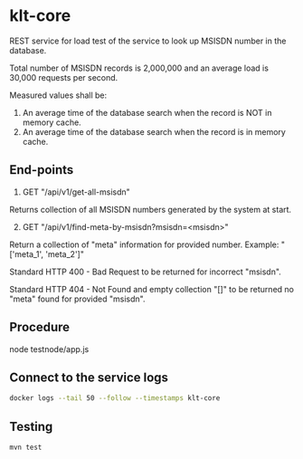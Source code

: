 # klt-core

REST service for load test of the service to look up MSISDN number in the database.

Total number of MSISDN records is 2,000,000 and an average load is 30,000 requests per second.

Measured values shall be:

1. An average time of the database search when the record is NOT in memory cache.
2. An average time of the database search when the record is in memory cache.

## End-points

1. GET "/api/v1/get-all-msisdn"

Returns collection of all MSISDN numbers generated by the system at start.

2. GET "/api/v1/find-meta-by-msisdn?msisdn=\<msisdn\>"

Return a collection of "meta" information for provided number.
Example: "['meta_1', 'meta_2']"

Standard HTTP 400 - Bad Request to be returned for incorrect "msisdn".

Standard HTTP 404 - Not Found and empty collection "[]" to be returned no "meta" found for provided "msisdn".

## Procedure

node testnode/app.js

## Connect to the service logs

```bash
docker logs --tail 50 --follow --timestamps klt-core
```

## Testing

```bash
mvn test
```
